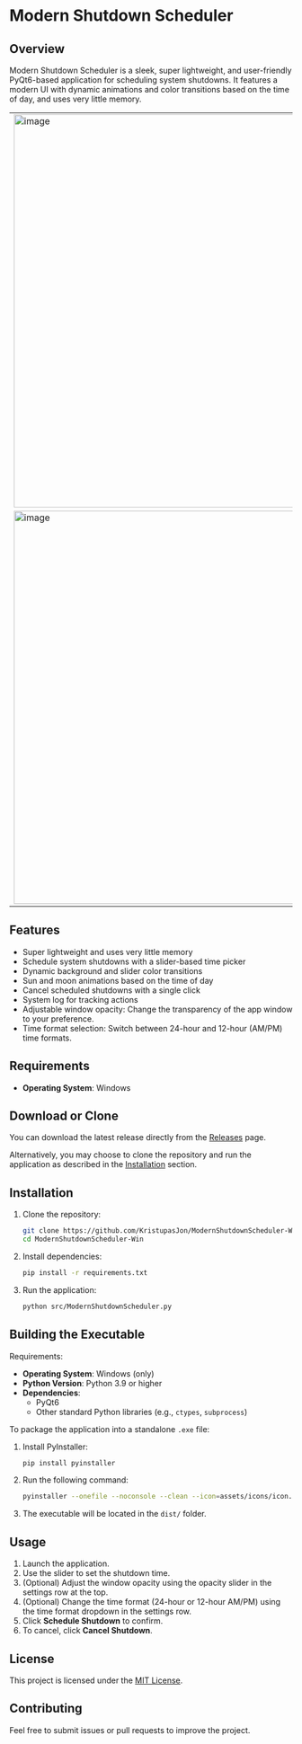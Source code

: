 # Modern Shutdown Scheduler

## Overview
Modern Shutdown Scheduler is a sleek, super lightweight, and user-friendly PyQt6-based application for scheduling system shutdowns. It features a modern UI with dynamic animations and color transitions based on the time of day, and uses very little memory.

<table>
  <tr>
    <td>
      <img width="700" height="700" alt="image" src="https://github.com/user-attachments/assets/32b3ba41-703f-4762-b0a1-a9cafedf8760" />
    </td>
    <td>
      <img width="700" height="700" alt="image" src="https://github.com/user-attachments/assets/bd00dc28-7f3d-4f17-85e3-c05ac65203dd" />
    </td>
  </tr>
  <tr>
    <td>
      <img width="700" height="700" alt="image" src="https://github.com/user-attachments/assets/91922f32-f1a1-4168-bc0f-44007f175160" />
    </td>
    <td>
      <img width="700" height="700" alt="image" src="https://github.com/user-attachments/assets/ce74ef2c-ca92-4c38-baa6-e8364cc6d3dc" />
    </td>
  </tr>
</table>



## Features
- Super lightweight and uses very little memory
- Schedule system shutdowns with a slider-based time picker
- Dynamic background and slider color transitions
- Sun and moon animations based on the time of day
- Cancel scheduled shutdowns with a single click
- System log for tracking actions
- Adjustable window opacity: Change the transparency of the app window to your preference.
- Time format selection: Switch between 24-hour and 12-hour (AM/PM) time formats.

## Requirements
- **Operating System**: Windows

## Download or Clone

You can download the latest release directly from the [Releases](https://github.com/KristupasJon/ModernShutdownScheduler-Win/releases) page.

Alternatively, you may choose to clone the repository and run the application as described in the [Installation](#installation) section.

## Installation
1. Clone the repository:
   ```bash
   git clone https://github.com/KristupasJon/ModernShutdownScheduler-Win.git
   cd ModernShutdownScheduler-Win
   ```

2. Install dependencies:
   ```bash
   pip install -r requirements.txt
   ```

3. Run the application:
   ```bash
   python src/ModernShutdownScheduler.py
   ```

## Building the Executable

Requirements:
- **Operating System**: Windows (only)
- **Python Version**: Python 3.9 or higher
- **Dependencies**:
  - PyQt6
  - Other standard Python libraries (e.g., `ctypes`, `subprocess`)

To package the application into a standalone `.exe` file:

1. Install PyInstaller:
   ```bash
   pip install pyinstaller
   ```

2. Run the following command:
   ```bash
   pyinstaller --onefile --noconsole --clean --icon=assets/icons/icon.ico --add-data "assets;assets" --name "ModernShutdownScheduler" src/ModernShutdownScheduler.py
   ```

3. The executable will be located in the `dist/` folder.

## Usage
1. Launch the application.
2. Use the slider to set the shutdown time.
3. (Optional) Adjust the window opacity using the opacity slider in the settings row at the top.
4. (Optional) Change the time format (24-hour or 12-hour AM/PM) using the time format dropdown in the settings row.
5. Click **Schedule Shutdown** to confirm.
6. To cancel, click **Cancel Shutdown**.

## License
This project is licensed under the [MIT License](LICENSE).

## Contributing
Feel free to submit issues or pull requests to improve the project.

